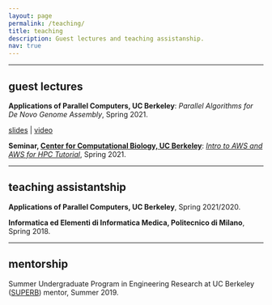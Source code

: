 ```yaml
---
layout: page
permalink: /teaching/
title: teaching
description: Guest lectures and teaching assistanship.
nav: true
---
```

___

## guest lectures

**Applications of Parallel Computers, UC Berkeley**: *Parallel Algorithms for De Novo Genome Assembly*, Spring 2021.

[slides](https://bit.ly/3beLtwh) \| [video](https://www.youtube.com/watch?v=bJky-GMFob4)

**Seminar, [Center for Computational Biology, UC Berkeley](https://ccb.berkeley.edu/)**: *[Intro to AWS and AWS for HPC Tutorial](https://github.com/giuliaguidi/AWS-Tutorial-CompBio-Seminar)*, Spring 2021.

___

## teaching assistantship

**Applications of Parallel Computers, UC Berkeley**, Spring 2021/2020.

**Informatica ed Elementi di Informatica Medica, Politecnico di Milano**, Spring 2018.

___

## mentorship

Summer Undergraduate Program in Engineering Research at UC Berkeley ([SUPERB](https://eecs.berkeley.edu/resources/undergrads/research/superb)) mentor, Summer 2019.
